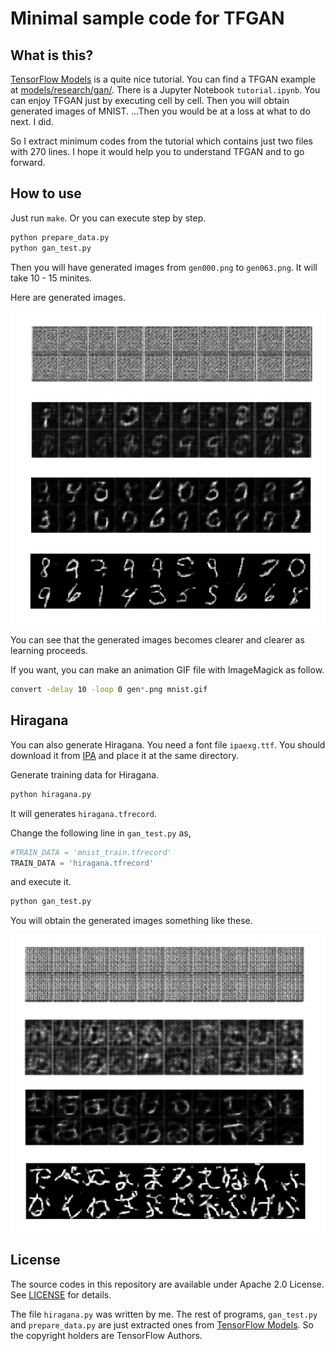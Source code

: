 # Minimal sample code for TFGAN

## What is this?

[TensorFlow Models](https://github.com/tensorflow/models) is a quite nice tutorial. You can find a TFGAN example at [models/research/gan/](https://github.com/tensorflow/models/tree/master/research/gan). There is a Jupyter Notebook `tutorial.ipynb`. You can enjoy TFGAN just by executing cell by cell. Then you will obtain generated images of MNIST. ...Then you would be at a loss at what to do next. I did.

So I extract minimum codes from the tutorial which contains just two files with 270 lines. I hope it would help you to understand TFGAN and to go forward.

## How to use

Just run `make`. Or you can execute step by step.

```sh
python prepare_data.py
python gan_test.py
```

Then you will have generated images from `gen000.png` to `gen063.png`. It will take 10 - 15 minites.

Here are generated images.

![generated MNIST](fig/mnist.png)

You can see that the generated images becomes clearer and clearer as learning proceeds.

If you want, you can make an animation GIF file with ImageMagick as follow.

```sh
convert -delay 10 -loop 0 gen*.png mnist.gif
```

## Hiragana

You can also generate Hiragana. You need a font file `ipaexg.ttf`. You should download it from [IPA](https://ipafont.ipa.go.jp/old/ipafont/download.html) and place it at the same directory.

Generate training data for Hiragana.

```py
python hiragana.py
```

It will generates `hiragana.tfrecord`.

Change the following line in `gan_test.py` as,

```py
#TRAIN_DATA = 'mnist_train.tfrecord'
TRAIN_DATA = 'hiragana.tfrecord'
```

and execute it.

```py
python gan_test.py
```

You will obtain the generated images something like these.

![generated hiraganas](fig/hiragana.png)

## License

The source codes in this repository are available under Apache 2.0 License. See [LICENSE](LICENSE) for details.

The file `hiragana.py` was written by me. The rest of programs, `gan_test.py` and `prepare_data.py` are just extracted ones from [TensorFlow Models](https://github.com/tensorflow/models). So the copyright holders are TensorFlow Authors.